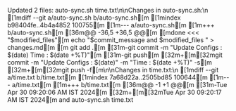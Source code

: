 Updated 2 files: auto-sync.sh
time.txt\n\nChanges in auto-sync.sh:\n    [1mdiff --git a/auto-sync.sh b/auto-sync.sh[m
    [1mindex b98404fe..4b4a4852 100755[m
    [1m--- a/auto-sync.sh[m
    [1m+++ b/auto-sync.sh[m
    [36m@@ -36,5 +36,5 @@[m [mdone <<< "$modified_files"[m
     echo "$commit_message and $modified_files " > changes.md[m
     [m
     git add .[m
    [31m-git commit -m "Update Configs : $(date) Time : $(date +%T)"[m
    [31m-git push[m
    [32m+[m[32mgit commit -m "Update Configs : $(date)" -m "Time : $(date +%T)" -s[m
    [32m+[m[32mgit push -f[m\n\nChanges in time.txt:\n    [1mdiff --git a/time.txt b/time.txt[m
    [1mindex 7a68d22a..2505bd85 100644[m
    [1m--- a/time.txt[m
    [1m+++ b/time.txt[m
    [36m@@ -1 +1 @@[m
    [31m-Tue Apr 30 09:20:06 AM IST 2024[m
    [32m+[m[32mTue Apr 30 09:20:17 AM IST 2024[m and auto-sync.sh
time.txt 
